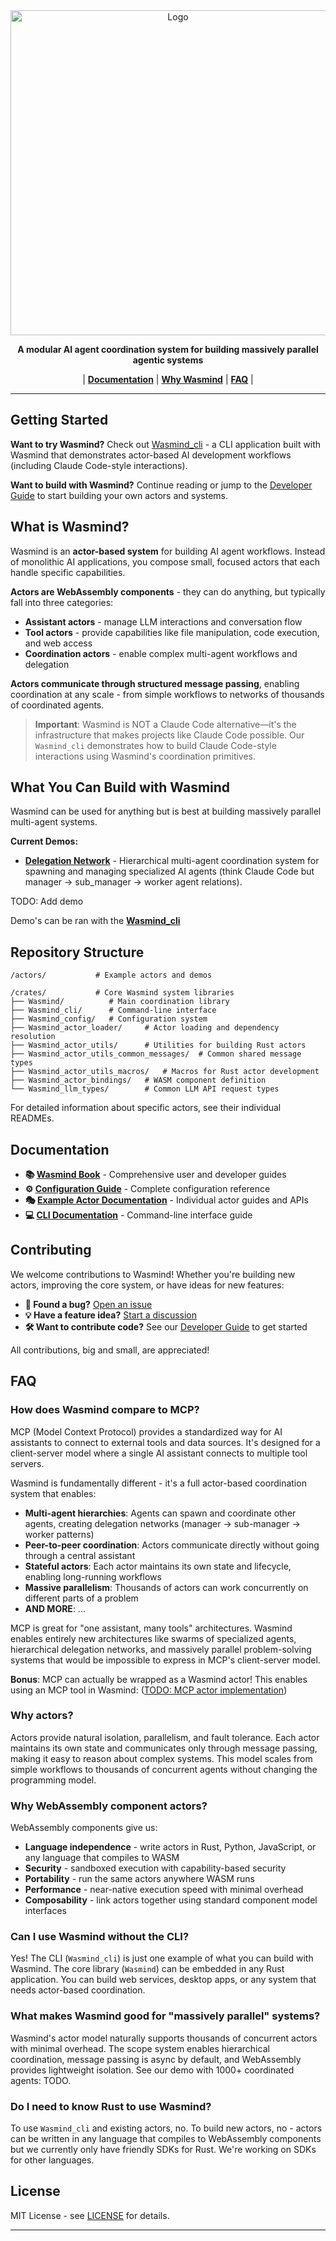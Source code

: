 <div align="center">
   <picture>
     <source media="(prefers-color-scheme: dark)" srcset="">
     <source media="(prefers-color-scheme: light)" srcset="">
     <img alt="Logo" src="" width="520">
   </picture>
</div>

<p align="center">
   <p align="center"><b>A modular AI agent coordination system for building massively parallel agentic systems</b></p>
</p>

<p align="center">
| <a href=""><b>Documentation</b></a> | <a href="https://postgresml.org/blog"><b>Why Wasmind</b></a> | <a href="https://discord.gg/DmyJP3qJ7U"><b>FAQ</b></a> |
</p>

---

## Getting Started

**Want to try Wasmind?** Check out [Wasmind_cli](crates/Wasmind_cli/) - a CLI application built with Wasmind that demonstrates actor-based AI development workflows (including Claude Code-style interactions).

**Want to build with Wasmind?** Continue reading or jump to the [Developer Guide](docs/developer-guide/) to start building your own actors and systems.

## What is Wasmind?

Wasmind is an **actor-based system** for building AI agent workflows. Instead of monolithic AI applications, you compose small, focused actors that each handle specific capabilities.

**Actors are WebAssembly components** - they can do anything, but typically fall into three categories:
- **Assistant actors** - manage LLM interactions and conversation flow
- **Tool actors** - provide capabilities like file manipulation, code execution, and web access  
- **Coordination actors** - enable complex multi-agent workflows and delegation

**Actors communicate through structured message passing**, enabling coordination at any scale - from simple workflows to networks of thousands of coordinated agents.

> **Important**: Wasmind is NOT a Claude Code alternative—it's the infrastructure that makes projects like Claude Code possible. Our `Wasmind_cli` demonstrates how to build Claude Code-style interactions using Wasmind's coordination primitives.

## What You Can Build with Wasmind

Wasmind can be used for anything but is best at building massively parallel multi-agent systems.

**Current Demos:**
- **[Delegation Network](actors/delegation_network/)** - Hierarchical multi-agent coordination system for spawning and managing specialized AI agents (think Claude Code but manager -> sub_manager -> worker agent relations).

TODO: Add demo 

Demo's can be ran with the **[Wasmind_cli](crates/Wasmind_cli/)**

## Repository Structure

```
/actors/           # Example actors and demos

/crates/           # Core Wasmind system libraries
├── Wasmind/          # Main coordination library  
├── Wasmind_cli/      # Command-line interface
├── Wasmind_config/   # Configuration system
├── Wasmind_actor_loader/     # Actor loading and dependency resolution
├── Wasmind_actor_utils/      # Utilities for building Rust actors
├── Wasmind_actor_utils_common_messages/  # Common shared message types
├── Wasmind_actor_utils_macros/   # Macros for Rust actor development
├── Wasmind_actor_bindings/   # WASM component definition
└── Wasmind_llm_types/        # Common LLM API request types
```

For detailed information about specific actors, see their individual READMEs.

## Documentation

- **📚 [Wasmind Book](docs/)** - Comprehensive user and developer guides
- **⚙️ [Configuration Guide](crates/Wasmind_config/README.md)** - Complete configuration reference
- **🎭 [Example Actor Documentation](actors/)** - Individual actor guides and APIs
- **💻 [CLI Documentation](crates/Wasmind_cli/README.md)** - Command-line interface guide

## Contributing

We welcome contributions to Wasmind! Whether you're building new actors, improving the core system, or have ideas for new features:

- **🐛 Found a bug?** [Open an issue](https://github.com/SilasMarvin/Wasmind/issues)
- **💡 Have a feature idea?** [Start a discussion](https://github.com/SilasMarvin/Wasmind/issues)
- **🛠️ Want to contribute code?** See our [Developer Guide](docs/developer-guide/) to get started

All contributions, big and small, are appreciated!

## FAQ

### How does Wasmind compare to MCP?

MCP (Model Context Protocol) provides a standardized way for AI assistants to connect to external tools and data sources. It's designed for a client-server model where a single AI assistant connects to multiple tool servers.

Wasmind is fundamentally different - it's a full actor-based coordination system that enables:
- **Multi-agent hierarchies**: Agents can spawn and coordinate other agents, creating delegation networks (manager → sub-manager → worker patterns)
- **Peer-to-peer coordination**: Actors communicate directly without going through a central assistant
- **Stateful actors**: Each actor maintains its own state and lifecycle, enabling long-running workflows
- **Massive parallelism**: Thousands of actors can work concurrently on different parts of a problem
- **AND MORE**: ...

MCP is great for "one assistant, many tools" architectures. Wasmind enables entirely new architectures like swarms of specialized agents, hierarchical delegation networks, and massively parallel problem-solving systems that would be impossible to express in MCP's client-server model.

**Bonus**: MCP can actually be wrapped as a Wasmind actor! This enables using an MCP tool in Wasmind: ([TODO: MCP actor implementation](actors/mcp_client/))

### Why actors?

Actors provide natural isolation, parallelism, and fault tolerance. Each actor maintains its own state and communicates only through message passing, making it easy to reason about complex systems. This model scales from simple workflows to thousands of concurrent agents without changing the programming model.

### Why WebAssembly component actors?

WebAssembly components give us:
- **Language independence** - write actors in Rust, Python, JavaScript, or any language that compiles to WASM
- **Security** - sandboxed execution with capability-based security
- **Portability** - run the same actors anywhere WASM runs
- **Performance** - near-native execution speed with minimal overhead
- **Composability** - link actors together using standard component model interfaces

### Can I use Wasmind without the CLI?

Yes! The CLI (`Wasmind_cli`) is just one example of what you can build with Wasmind. The core library (`Wasmind`) can be embedded in any Rust application. You can build web services, desktop apps, or any system that needs actor-based coordination.

### What makes Wasmind good for "massively parallel" systems?

Wasmind's actor model naturally supports thousands of concurrent actors with minimal overhead. The scope system enables hierarchical coordination, message passing is async by default, and WebAssembly provides lightweight isolation. See our demo with 1000+ coordinated agents: TODO.

### Do I need to know Rust to use Wasmind?

To use `Wasmind_cli` and existing actors, no. To build new actors, no - actors can be written in any language that compiles to WebAssembly components but we currently only have friendly SDKs for Rust. We're working on SDKs for other languages.

## License

MIT License - see [LICENSE](LICENSE) for details.

---
